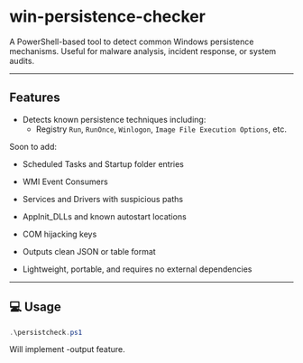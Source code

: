 # win-persistence-checker
A PowerShell-based tool to detect common Windows persistence mechanisms. Useful for malware analysis, incident response, or system audits.

---

## Features

- Detects known persistence techniques including:
  - Registry `Run`, `RunOnce`, `Winlogon`, `Image File Execution Options`, etc.

Soon to add:
  - Scheduled Tasks and Startup folder entries
  - WMI Event Consumers
  - Services and Drivers with suspicious paths
  - AppInit_DLLs and known autostart locations
  - COM hijacking keys

- Outputs clean JSON or table format
- Lightweight, portable, and requires no external dependencies

---

## 💻 Usage

```powershell
.\persistcheck.ps1
```

Will implement -output feature.
